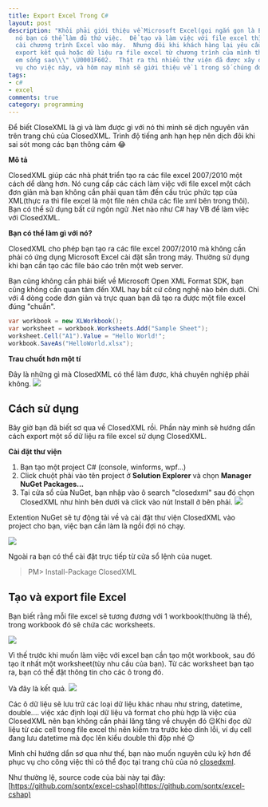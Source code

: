 ```yaml
---
title: Export Excel Trong C#
layout: post
description: "Khỏi phải giới thiệu về Microsoft Excel(gọi ngắn gọn là Excel), với
  nó bạn có thể làm đủ thứ việc.  Để tạo và làm việc với file excel thì bạn chỉ cần
  cài chương trình Excel vào máy.  Nhưng đôi khi khách hàng lại yêu cầu tính năng
  export kết quả hoặc dữ liệu ra file excel từ chương trình của mình thì \\\"anh muốn
  em sống sao\\\" \U0001F602.  Thật ra thì nhiều thư viện đã được xây dựng để phục
  vụ cho việc này, và hôm nay mình sẽ giới thiệu về 1 trong số chúng đó là [ClosedXML](https://github.com/ClosedXML/ClosedXML)."
tags:
- c#
- excel
comments: true
category: programming
---
```


Để biết CloseXML là gì và làm được gì với nó thì mình sẽ dịch nguyên văn trên trang chủ của ClosedXML. Trình độ tiếng anh hạn hẹp nên dịch đôi khi sai sót mong các bạn thông cảm 😂

**Mô tả**

ClosedXML giúp các nhà phát triển tạo ra các file excel 2007/2010 một cách dể dàng hơn. Nó cung cấp các cách làm việc với file excel một cách đơn giản mà bạn không cần phải quan tâm đến cấu trúc phức tạp của XML(thực ra thì file excel là một file nén chứa các file xml bên trong thôi). Bạn có thể sử dụng bất cứ ngôn ngử .Net nào như C# hay VB để làm việc với ClosedXML.

**Bạn có thể làm gì với nó?**

ClosedXML cho phép bạn tạo ra các file excel 2007/2010 mà không cần phải có ứng dụng Microsoft Excel cài đặt sẵn trong máy. Thường sử dụng khi bạn cần tạo các file báo cáo trên một web server.

Bạn cũng không cần phải biết về Microsoft Open XML Format SDK, bạn cũng không cần quan tâm đến XML hay bất cứ công nghệ nào bên dưới. Chỉ với 4 dòng code đơn giản và trực quan bạn đã tạo ra được một file excel đúng "chuẩn".

```cs
var workbook = new XLWorkbook();
var worksheet = workbook.Worksheets.Add("Sample Sheet");
worksheet.Cell("A1").Value = "Hello World!";
workbook.SaveAs("HelloWorld.xlsx");
```

**Trau chuốt hơn một tí**

Đây là những gì mà ClosedXML có thể làm được, khá chuyên nghiệp phải không.
![](https://4.bp.blogspot.com/-Gy8uhqkpui8/V7vsFVA3I6I/AAAAAAAAPps/xctV7_X1c1I_3KYaxeBqpt_FL1UTGTJkACLcB/s1600/Showcase.jpg)

Cách sử dụng
------

Bây giờ bạn đã biết sơ qua về ClosedXML rồi. Phần này mình sẽ hướng dẩn cách export một số dữ liệu ra file excel sử dụng ClosedXML.

**Cài đặt thư viện**

1. Bạn tạo một project C# (console, winforms, wpf...)
1. Click chuột phải vào tên project ở **Solution Explorer** và chọn **Manager NuGet Packages...**
1. Tại cửa sổ của NuGet, bạn nhập vào ô search "closedxml" sau đó chọn ClosedXML như hình bên dưới và click vào nút Install ở bên phải.
![](https://1.bp.blogspot.com/-JEG3cN5TgAc/V7vt_tEQYcI/AAAAAAAAPp8/vNDuLtf70tIkBdUoD2cb0tThBN-UmCjSwCLcB/s1600/Capture.PNG)

Extention NuGet sẽ tự động tải về và cài đặt thư viện ClosedXML vào project cho bạn, việc bạn cần làm là ngồi đợi nó chạy.

![](https://4.bp.blogspot.com/-hBI6TydJx8c/V7vvUKHcqaI/AAAAAAAAPqI/Q5qUOWFa3DQmTQzg1RnDBSRn2Y82liAkwCLcB/s1600/Capture.PNG)

Ngoài ra bạn có thể cài đặt trực tiếp từ cửa sổ lệnh của nuget.
> PM> Install-Package ClosedXML

Tạo và export file Excel
---------

Bạn biết rằng mỗi file excel sẽ tương đương với 1 workbook(thường là thế), trong workbook đó sẽ chứa các worksheets.

![](https://1.bp.blogspot.com/-jknVailanxs/V7vyu8amNtI/AAAAAAAAPqU/4gW_X7fSQhE--IiJKZ8nGvCGIrAHotQsACLcB/s1600/Capture.PNG)

Vì thế trước khi muốn làm việc với excel bạn cần tạo một workbook, sau đó tạo ít nhất một worksheet(tùy nhu cầu của bạn). Từ các worksheet bạn tạo ra, bạn có thể đặt thông tin cho các ô trong đó.

Và đây là kết quả.
![](https://3.bp.blogspot.com/-EnczJK1VkTI/V7vzpzjlJwI/AAAAAAAAPqc/6wFSoM0Q_ncL94n0ERNXWwHhQMmUwvmEQCLcB/s1600/Capture.PNG)

Các ô dữ liệu sẽ lưu trữ các loại dữ liệu khác nhau như string, datetime, double.... việc xác định loại dữ liệu và format cho phù hợp là việc của ClosedXML nên bạn không cần phải lăng tăng về chuyện đó 😉Khi đọc dữ liệu từ các cell trong file excel thì nên kiểm tra trước kẻo dính lỗi, ví dụ cell đang lưu datetime mà đọc lên kiểu double thì độp nhé 😉

Mình chỉ hướng dẩn sơ qua như thế, bạn nào muốn nguyên cứu kỹ hơn để phục vụ cho công việc thì có thể đọc tại trang chủ của nó [closedxml](https://github.com/ClosedXML/ClosedXML).

Như thường lệ, source code của bài này tại đây: [https://github.com/sontx/excel-cshap](https://github.com/sontx/excel-cshap)
